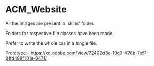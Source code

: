 # ACM_Website
All the images are present in 'skins' folder.

Folders for respective file classes have been made.

Prefer to write the whole css in a single file.

Prototype:-
https://xd.adobe.com/view/72402d8e-10c9-478b-7e51-81fd488f101a-0471/
